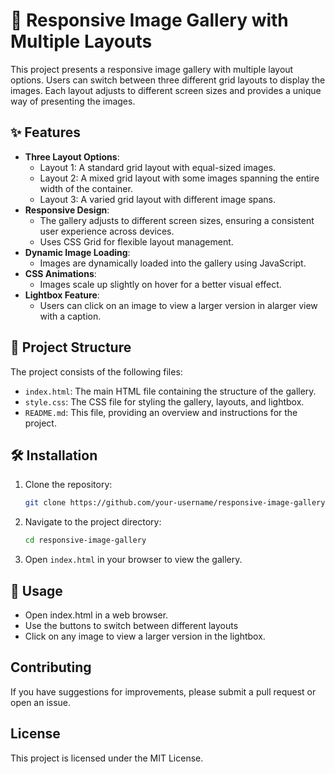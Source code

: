 # 📸 Responsive Image Gallery with Multiple Layouts

This project presents a responsive image gallery with multiple layout options. Users can switch between three different grid layouts to display the images. Each layout adjusts to different screen sizes and provides a unique way of presenting the images.

## ✨ Features

- **Three Layout Options**:
  - Layout 1: A standard grid layout with equal-sized images.
  - Layout 2: A mixed grid layout with some images spanning the entire width of the container.
  - Layout 3: A varied grid layout with different image spans.
- **Responsive Design**:
  - The gallery adjusts to different screen sizes, ensuring a consistent user experience across devices.
  - Uses CSS Grid for flexible layout management.
- **Dynamic Image Loading**:
  - Images are dynamically loaded into the gallery using JavaScript.
- **CSS Animations**:
  - Images scale up slightly on hover for a better visual effect.
- **Lightbox Feature**:
  - Users can click on an image to view a larger version in alarger view with a caption.

## 📂 Project Structure

The project consists of the following files:

- `index.html`: The main HTML file containing the structure of the gallery.
- `style.css`: The CSS file for styling the gallery, layouts, and lightbox.
- `README.md`: This file, providing an overview and instructions for the project.

## 🛠️ Installation

1. Clone the repository:
    ```bash
    git clone https://github.com/your-username/responsive-image-gallery.git
    ```
2. Navigate to the project directory:
    ```bash
    cd responsive-image-gallery
    ```
3. Open `index.html` in your browser to view the gallery.

##  🚀 Usage

- Open index.html in a web browser.
- Use the buttons to switch between different layouts
- Click on any image to view a larger version in the lightbox.

## Contributing

If you have suggestions for improvements, please submit a pull request or open an issue.

## License

This project is licensed under the MIT License.
